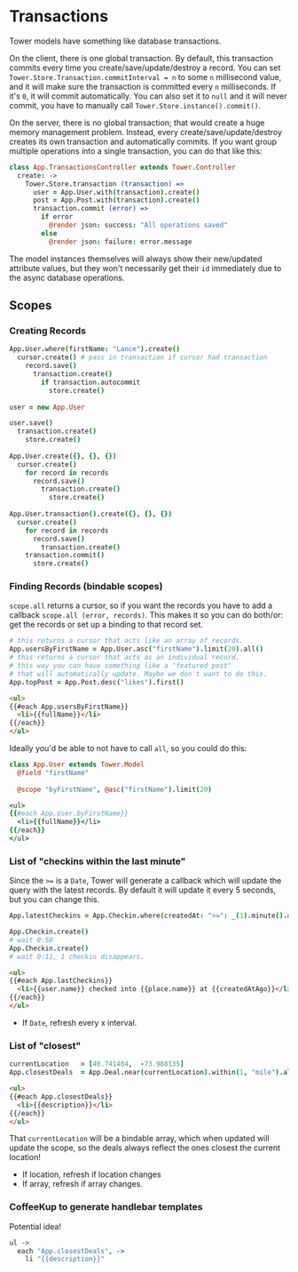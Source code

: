 # Transactions

Tower models have something like database transactions.

On the client, there is one global transaction.  By default, this transaction commits every time you create/save/update/destroy a record.  You can set `Tower.Store.Transaction.commitInterval = n` to some `n` millisecond value, and it will make sure the transaction is committed every `n` milliseconds.  If it's `0`, it will commit automatically.  You can also set it to `null` and it will never commit, you have to manually call `Tower.Store.instance().commit()`.

On the server, there is no global transaction; that would create a huge memory management problem.  Instead, every create/save/update/destroy creates its own transaction and automatically commits.  If you want group multiple operations into a single transaction, you can do that like this:

``` coffeescript
class App.TransactionsController extends Tower.Controller
  create: ->
    Tower.Store.transaction (transaction) =>
      user = App.User.with(transaction).create()
      post = App.Post.with(transaction).create()
      transaction.commit (error) =>
        if error
          @render json: success: "All operations saved"
        else
          @render json: failure: error.message
```

The model instances themselves will always show their new/updated attribute values, but they won't necessarily get their `id` immediately due to the async database operations.

## Scopes

### Creating Records

``` coffeescript
App.User.where(firstName: "Lance").create()
  cursor.create() # pass in transaction if cursor had transaction
    record.save()
      transaction.create()
        if transaction.autocommit
          store.create()
          
user = new App.User

user.save()
  transaction.create()
    store.create()
    
App.User.create({}, {}, {})
  cursor.create()
    for record in records
      record.save()
        transaction.create()
          store.create()
          
App.User.transaction().create({}, {}, {})
  cursor.create()
    for record in records
      record.save()
        transaction.create()
    transaction.commit()
      store.create()
```

### Finding Records (bindable scopes)

`scope.all` returns a cursor, so if you want the records you have to add a callback `scope.all (error, records)`.  This makes it so you can do both/or: get the records or set up a binding to that record set.

``` coffeescript
# this returns a cursor that acts like an array of records.
App.usersByFirstName = App.User.asc("firstName").limit(20).all()
# this returns a cursor that acts as an individual record.
# this way you can have something like a "featured post"
# that will automatically update. Maybe we don't want to do this.
App.topPost = App.Post.desc("likes").first()
```

```html
<ul>
{{#each App.usersByFirstName}}
  <li>{{fullName}}</li>
{{/each}}
</ul>
```

Ideally you'd be able to not have to call `all`, so you could do this:

``` coffeescript
class App.User extends Tower.Model
  @field "firstName"
  
  @scope "byFirstName", @asc("firstName").limit(20)
```

``` coffeescript
<ul>
{{#each App.User.byFirstName}}
  <li>{{fullName}}</li>
{{/each}}
</ul>
```

### List of "checkins within the last minute"

Since the `>=` is a `Date`, Tower will generate a callback which will update the query with the latest records.  By default it will update it every 5 seconds, but you can change this.

``` coffeescript
App.latestCheckins = App.Checkin.where(createdAt: ">=": _(1).minute().ago()).all()

App.Checkin.create()
# wait 0:50
App.Checkin.create()
# wait 0:11, 1 checkin disappears.
```

```html
<ul>
{{#each App.lastCheckins}}
  <li>{{user.name}} checked into {{place.name}} at {{createdAtAgo}}</li>
{{/each}}
</ul>
```

- If `Date`, refresh every x interval.

### List of "closest"

``` coffeescript
currentLocation   = [40.741404,  -73.988135]
App.closestDeals  = App.Deal.near(currentLocation).within(1, "mile").all()
```

```html
<ul>
{{#each App.closestDeals}}
  <li>{{description}}</li>
{{/each}}
</ul>
```

That `currentLocation` will be a bindable array, which when updated will update the scope, so the deals always reflect the ones closest the current location!

- If location, refresh if location changes
- If array, refresh if array changes.

### CoffeeKup to generate handlebar templates

Potential idea!

``` coffeescript
ul ->
  each "App.closestDeals", ->
    li "{{description}}"
```
